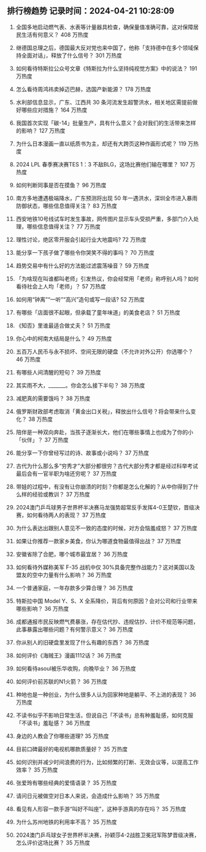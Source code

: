 
## 排行榜趋势 记录时间：2024-04-21 10:28:09
  
  1. 全国多地启动燃气表、水表等计量器具检查，确保量值准确可靠，这对保障居民生活有何意义？ 408 万热度
    
  2. 继德国总理之后，德国最大反对党也来中国了，他称「支持德中在多个领域保持全面对话」，释放了什么信号？ 301 万热度
    
  3. 如何看待特斯拉公众号文章《特斯拉为什么坚持纯视觉方案》中的说法？ 191 万热度
    
  4. 怎么看待周鸿祎卖掉迈巴赫，选国产新能源？ 178 万热度
    
  5. 水利部信息显示，广东、江西共 30 条河流发生超警洪水，相关地区需提前做好哪些应对措施？ 164 万热度
    
  6. 我国首次实现「碳-14」批量生产，具有什么意义？会对我们的生活带来怎样的影响？ 127 万热度
    
  7. 为什么日本漫画一直以纸质书为主，却还有大跨页这种作画形式呢？ 119 万热度
    
  8. 2024 LPL 春季赛决赛TES 1：3 不敌BLG，这场比赛他们输在哪里？ 107 万热度
    
  9. 如何判断同事是否在摸鱼？ 96 万热度
    
  10. 南方多地遭遇极端降水，广东预测将出现 50 年一遇洪水，深圳全市进入暴雨防御状态，哪些信息值得关注？ 83 万热度
    
  11. 西安地铁10号线试车时发生事故，网传图片显示车头受损严重，多部门介入处理，哪些信息值得关注？ 77 万热度
    
  12. 理性讨论，绝区零开服会引起行业大地震吗? 72 万热度
    
  13. 能分享一下孩子做了哪些令你哭笑不得的事吗？ 70 万热度
    
  14. 趋势交易中有什么好的方法能过滤震荡噪音？ 59 万热度
    
  15. 「为啥现在叫谁都叫老师」引发热议，你会经常用「老师」称呼别人吗？如何看待社会上人均「老师」？ 57 万热度
    
  16. 如何用“钟离”“一听”“高兴”造句或写一段话? 52 万热度
    
  17. 有哪些「店面很不起眼，但承载了童年味道」的美食老店？ 51 万热度
    
  18. 《知否》里谁最适合做丈夫？ 51 万热度
    
  19. 你心中的柯南大结局是什么？ 49 万热度
    
  20. 五百万人民币与永不损坏、空间无限的硬盘（不允许对外公开）你选哪个？ 46 万热度
    
  21. 有哪些人间清醒的短句？ 39 万热度
    
  22. 其实雨不大，_______。你会怎么接下半句？ 38 万热度
    
  23. 减肥真的需要饿吗？ 38 万热度
    
  24. 俄罗斯财政部考虑取消「黄金出口关税」，释放出什么信号？将会带来什么变化？ 38 万热度
    
  25. 陪伴是一种双向奔赴，当孩子逐渐长大，他们在哪些事情上也成为了你的小「伙伴」？ 37 万热度
    
  26. 能分享一下你曾经写过的诗、故事或小说吗？ 37 万热度
    
  27. 古代为什么那么多“穷秀才”大部分都很穷？古代大部分秀才都是经过科举考试最后会有一官半职为啥还穷呢？ 37 万热度
    
  28. 带娃的过程中，有没有让你崩溃的时刻？你都是怎么化解的？从中你得到了什么样的经验或教训？ 37 万热度
    
  29. 2024澳门乒乓球男子世界杯半决赛马龙强势超常反手发挥4-0王楚钦，晋级决赛，如何看待两人的表现？ 37 万热度
    
  30. 为什么表达出跟别人意见不一致的态度的时候，对方会恼羞成怒？ 37 万热度
    
  31. 如果让你推荐一款家乡美食，你认为哪道食物最值得出战？ 37 万热度
    
  32. 安徽省除了合肥，哪个城市最宜居？ 36 万热度
    
  33. 如何看待外媒称美军 F-35 战机中仅 30%具备完整作战能力？这对美国以及盟友的空中力量有什么影响？ 36 万热度
    
  34. 一个普通家庭，一年存款多少算合理？ 36 万热度
    
  35. 特斯拉中国 Model Y、S、X 全系降价，背后有何原因？会对公司和行业带来哪些影响？ 36 万热度
    
  36. 成都通报市民反映燃气费暴涨，存在估代抄、违规估抄、计价不规范等问题，此事暴露出哪些问题？有何警示意义？ 36 万热度
    
  37. 你从别人的旧硬盘里发现了什么有趣的东西？ 36 万热度
    
  38. 如何评价《海贼王》漫画1112话？ 36 万热度
    
  39. 如何看待asoul被乐华收购，向晚毕业？ 36 万热度
    
  40. 如何评价前苏联的N1火箭？ 36 万热度
    
  41. 种地也是一种创业，为什么很多人认为回家种地是躺平、不上进的表现？ 36 万热度
    
  42. 不读书似乎不影响日常生活，但说自己「不读书」总有种羞耻感，如何克服「不读书」羞耻感？ 36 万热度
    
  43. 身边的人教会了你哪些道理? 35 万热度
    
  44. 目前口碑最好的电视机哪款质量好？ 35 万热度
    
  45. 如何识别并减少时间浪费的行为，比如频繁的打断、无效会议等，以提高工作效率？ 35 万热度
    
  46. 张爱玲有哪些经典的爱情语录？ 35 万热度
    
  47. 请问日元被做空对日本人来说，会造成什么影响？ 35 万热度
    
  48. 看见有人形容一款手游“叫好不叫座”，这种手游真的存在吗？ 35 万热度
    
  49. 为什么苏州地铁的利用率不高？ 35 万热度
    
  50. 2024澳门乒乓球女子世界杯半决赛，孙颖莎4-2战胜卫冕冠军陈梦晋级决赛，怎么评价这场比赛？ 35 万热度
    